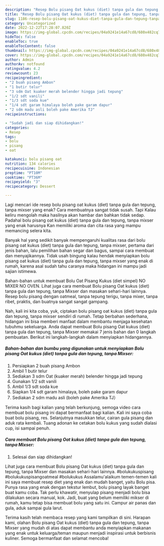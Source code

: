 ```yaml
---
description: "Resep Bolu pisang Oat kukus (diet) tanpa gula dan tepung, tanpa Mixser{ yang Menggugah Selera,  Menu Buat lebaran"
title: "Resep Bolu pisang Oat kukus (diet) tanpa gula dan tepung, tanpa Mixser{ yang Menggugah Selera,  Menu Buat lebaran"
slug: 1186-resep-bolu-pisang-oat-kukus-diet-tanpa-gula-dan-tepung-tanpa-mixser-yang-menggugah-selera-menu-buat-lebaran
category: Uncategorized
date: 2022-12-22T17:28:07.820Z
image: https://img-global.cpcdn.com/recipes/04a9241e14a67cd8/680x482cq70/bolu-pisang-oat-kukus-diet-tanpa-gula-dan-tepung-tanpa-mixser-foto-resep-utama.jpg
hideToc: false
enableToc: true
enableTocContent: false
thumbnail: https://img-global.cpcdn.com/recipes/04a9241e14a67cd8/680x482cq70/bolu-pisang-oat-kukus-diet-tanpa-gula-dan-tepung-tanpa-mixser-foto-resep-utama.jpg
cover: https://img-global.cpcdn.com/recipes/04a9241e14a67cd8/680x482cq70/bolu-pisang-oat-kukus-diet-tanpa-gula-dan-tepung-tanpa-mixser-foto-resep-utama.jpg
author: Admin
authorAv: notfound
ratingvalue: 4.2
reviewcount: 23
recipeingredient:
- "2 buah pisang Ambon"
- "1 butir telur"
- "3 sdm Oat kuaker merah belender hingga jadi tepung"
- "1/2 sdt vanili"
- "1/3 sdt soda kue"
- "1/4 sdt garam himalaya boleh pake garam dapur"
- "2 sdm madu asli boleh pake Amerika TJ"
recipeinstructions:

- "Sudah jadi dan siap dihidangkan!"
categories:
- Resep
tags:
- bolu
- pisang
- oat

katakunci: bolu pisang oat 
nutrition: 134 calories
recipecuisine: Indonesian
preptime: "PT10M"
cooktime: "PT36M"
recipeyield: "3"
recipecategory: Dessert

---
```



Lagi mencari ide resep bolu pisang oat kukus (diet) tanpa gula dan tepung, tanpa mixser yang enak? Cara membuatnya sangat tidak susah. Tapi Kalau keliru mengolah maka hasilnya akan hambar dan bahkan tidak sedap. Padahal bolu pisang oat kukus (diet) tanpa gula dan tepung, tanpa mixser yang enak harusnya Kan memiliki aroma dan cita rasa yang mampu memancing selera kita.


Banyak hal yang sedikit banyak mempengaruhi kualitas rasa dari bolu pisang oat kukus (diet) tanpa gula dan tepung, tanpa mixser, pertama dari jenis bahan, lalu pemilihan bahan segar dan bagus, sampai cara membuat dan menyajikannya. Tidak usah bingung kalau hendak menyiapkan bolu pisang oat kukus (diet) tanpa gula dan tepung, tanpa mixser yang enak di rumah, karena asal sudah tahu caranya maka hidangan ini mampu jadi sajian istimewa.

Bahan-bahan untuk membuat Bolu Oat Pisang Kukus (diet simpel) NO MIXER NO OVEN. Lihat juga cara membuat Bolu pisang Oat kukus (diet) tanpa gula dan tepung, tanpa Mixser dan masakan sehari-hari lainnya. Resep bolu pisang dengan oatmeal, tanpa tepung terigu, tanpa mixer, tanpa ribet, praktis, dan buatnya sangat sangat gampang.


Nah, kali ini kita coba, yuk, ciptakan bolu pisang oat kukus (diet) tanpa gula dan tepung, tanpa mixser sendiri di rumah. Tetap berbahan sederhana, hidangan ini bisa memberi manfaat dalam membantu menjaga kesehatan tubuhmu sekeluarga. Anda dapat membuat Bolu pisang Oat kukus (diet) tanpa gula dan tepung, tanpa Mixser memakai 7 jenis bahan dan 0 langkah pembuatan. Berikut ini langkah-langkah dalam menyiapkan hidangannya.

<!--inarticleads1-->

##### Bahan-bahan dan bumbu yang digunakan untuk menyiapkan Bolu pisang Oat kukus (diet) tanpa gula dan tepung, tanpa Mixser:

1. Persiapkan 2 buah pisang Ambon
1. Ambil 1 butir telur
1. Sediakan 3 sdm Oat (kuaker merah) belender hingga jadi tepung
1. Gunakan 1/2 sdt vanili
1. Ambil 1/3 sdt soda kue
1. Siapkan 1/4 sdt garam himalaya, boleh pake garam dapur
1. Sediakan 2 sdm madu asli (boleh pake Amerika TJ）


Terima kasih bagi kalian yang telah berkunjung, semoga video cara membuat bolu pisang ini dapat bermanfaat bagi kalian. Kali ini saya coba buat bolu pisang, res. Selanjutnya masukkan telur, cairan gula pisang dan aduk rata kembali. Tuang adonan ke cetakan bolu kukus yang sudah dialasi cup, isi sampai penuh. 

<!--inarticleads2-->

##### Cara membuat Bolu pisang Oat kukus (diet) tanpa gula dan tepung, tanpa Mixser:


1. Selesai dan siap dihidangkan!

Lihat juga cara membuat Bolu pisang Oat kukus (diet) tanpa gula dan tepung, tanpa Mixser dan masakan sehari-hari lainnya. #bolukukuspisang #bolukukuspisangoatmeal #bolukukus Assalamu&#39;alaikum temen-temen kali ini saya membuat resep diet yang enak dan mudah banget, yaitu Bolu pisa. Punya rasa yang enak dengan tekstur lembut, bolu pisang layak banget buat kamu coba. Tak perlu khawatir, menyulap pisang menjadi bolu bisa dilakukan secara manual, kok. Jadi, buat yang belum memiliki mikser di rumah, kamu tetap bisa membuat bolu yang satu ini. Campur air panas dan gula, aduk sampai gula larut. 

Terima kasih telah membaca resep yang kami tampilkan di sini. Harapan kami, olahan Bolu pisang Oat kukus (diet) tanpa gula dan tepung, tanpa Mixser yang mudah di atas dapat membantu anda menyiapkan makanan yang enak untuk keluarga/teman maupun menjadi inspirasi untuk berbisnis kuliner. Semoga bermanfaat dan selamat mencoba!
